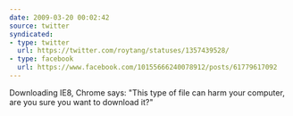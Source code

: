 ```yaml
---
date: 2009-03-20 00:02:42
source: twitter
syndicated:
- type: twitter
  url: https://twitter.com/roytang/statuses/1357439528/
- type: facebook
  url: https://www.facebook.com/10155666240078912/posts/61779617092
---
```


Downloading IE8, Chrome says: "This type of file can harm your computer, are you sure you want to download it?"